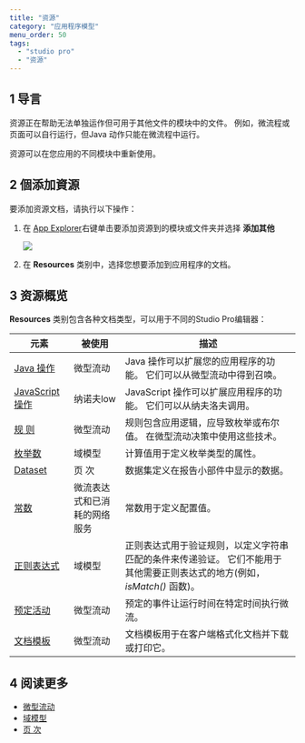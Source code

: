 ```yaml
---
title: "资源"
category: "应用程序模型"
menu_order: 50
tags:
  - "studio pro"
  - "资源"
---
```


## 1 导言

资源正在帮助无法单独运作但可用于其他文件的模块中的文件。 例如，微流程或页面可以自行运行，但Java 动作只能在微流程中运行。

资源可以在您应用的不同模块中重新使用。

## 2 個添加資源

要添加资源文档，请执行以下操作：

1.  在 [App Explorer](project-explorer)右键单击要添加资源到的模块或文件夹并选择 **添加其他**

    ![](attachments/resources/project-explorer-resources.png)

2. 在 **Resources** 类别中，选择您想要添加到应用程序的文档。

## 3 资源概览

**Resources** 类别包含各种文档类型，可以用于不同的Studio Pro编辑器：

| 元素                                  | 被使用            | 描述                                                                    |
| ----------------------------------- | -------------- | --------------------------------------------------------------------- |
| [Java 操作](java-actions)             | 微型流动           | Java 操作可以扩展您的应用程序的功能。 它们可以从微型流动中得到召唤。                                 |
| [JavaScript 操作](javascript-actions) | 纳诺夫low         | JavaScript 操作可以扩展应用程序的功能。 它们可以从纳夫洛夫调用。                                |
| [规 则](rules)                        | 微型流动           | 规则包含应用逻辑，应导致枚举或布尔值。 在微型流动决策中使用这些技术。                                   |
| [枚举数](enumerations)                 | 域模型            | 计算值用于定义枚举类型的属性。                                                       |
| [Dataset](data-sets)                | 页 次            | 数据集定义在报告小部件中显示的数据。                                                    |
| [常数](常量)                            | 微流表达式和已消耗的网络服务 | 常数用于定义配置值。                                                            |
| [正则表达式](regular-expressions)        | 域模型            | 正则表达式用于验证规则，以定义字符串匹配的条件来传递验证。 它们不能用于其他需要正则表达式的地方(例如， *isMatch()* 函数)。 |
| [预定活动](scheduled-events)            | 微型流动           | 预定的事件让运行时间在特定时间执行微流。                                                  |
| [文档模板](文档模板)                        | 微型流动           | 文档模板用于在客户端格式化文档并下载或打印它。                                               |

## 4 阅读更多

* [微型流动](微流)
* [域模型](域名模型)
* [页 次](页面)
